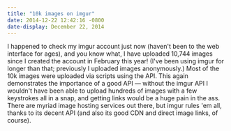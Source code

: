 ```yaml
---
title: "10k images on imgur"
date: 2014-12-22 12:42:16 -0800
date-display: December 22, 2014
---
```

I happened to check my imgur account just now (haven't been to the web interface for ages), and you know what, I have uploaded 10,744 images since I created the account in February this year! (I've been using imgur for longer than that; previously I uploaded images anonymously.) Most of the 10k images were uploaded via scripts using the API. This again demonstrates the importance of a good API — without the imgur API I wouldn't have been able to upload hundreds of images with a few keystrokes all in a snap, and getting links would be a huge pain in the ass. There are myriad image hosting services out there, but imgur rules 'em all, thanks to its decent API (and also its good CDN and direct image links, of course).
